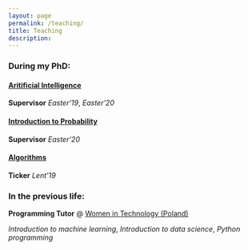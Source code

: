 ```yaml
---
layout: page
permalink: /teaching/
title: Teaching
description: 
---
```


### During my PhD:
#### [Aritificial Intelligence](https://www.cl.cam.ac.uk/teaching/1819/ArtInt/)
**Supervisor**
*Easter'19*, *Easter'20*


#### [Introduction to Probability](https://www.cl.cam.ac.uk/teaching/1920/IntroProb/)
**Supervisor**
*Easter'20*


#### [Algorithms](https://www.cl.cam.ac.uk/teaching/1920/Algorithms/)
**Ticker**
*Lent'19*

### In the previous life:

**Programming Tutor** @ [Women in Technology (Poland)](https://womenintechnology.pl)

*Introduction to machine learning*, *Introduction to data science*, *Python programming*




